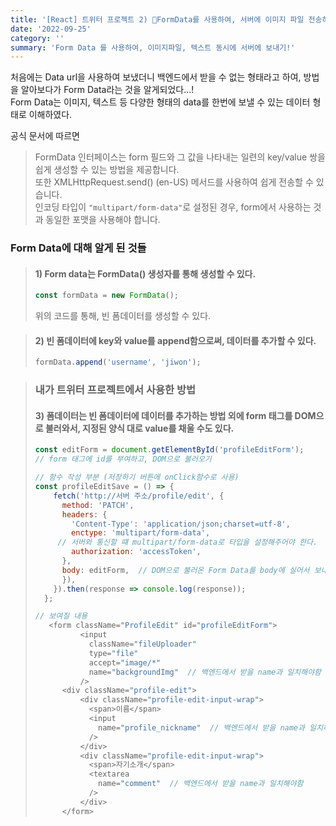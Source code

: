 ```yaml
---
title: '[React] 트위터 프로젝트 2) FormData를 사용하여, 서버에 이미지 파일 전송하기'
date: '2022-09-25'
category: ''
summary: 'Form Data 를 사용하여, 이미지파일, 텍스트 동시에 서버에 보내기!'
---
```


처음에는 Data url을 사용하여 보냈더니 백엔드에서 받을 수 없는 형태라고 하여, 방법을 알아보다가 Form Data라는 것을 알게되었다...!  
Form Data는 이미지, 텍스트 등 다양한 형태의 data를 한번에 보낼 수 있는 데이터 형태로 이해하였다.

공식 문서에 따르면

> FormData 인터페이스는 form 필드와 그 값을 나타내는 일련의 key/value 쌍을 쉽게 생성할 수 있는 방법을 제공합니다.  
> 또한 XMLHttpRequest.send() (en-US) 메서드를 사용하여 쉽게 전송할 수 있습니다.  
> 인코딩 타입이 `"multipart/form-data"`로 설정된 경우, form에서 사용하는 것과 동일한 포맷을 사용해야 합니다.

### Form Data에 대해 알게 된 것들

> #### 1) Form data는 FormData() 생성자를 통해 생성할 수 있다.
>
> ```js
> const formData = new FormData();
> ```
>
> 위의 코드를 통해, 빈 폼데이터를 생성할 수 있다.

> #### 2) 빈 폼데이터에 key와 value를 append함으로써, 데이터를 추가할 수 있다.
>
> ```js
> formData.append('username', 'jiwon');
> ```

> ### 내가 트위터 프로젝트에서 사용한 방법
>
> #### 3) 폼데이터는 빈 폼데이터에 데이터를 추가하는 방법 외에 form 태그를 DOM으로 불러와서, 지정된 양식 대로 value를 채울 수도 있다.
>
> ```js
> const editForm = document.getElementById('profileEditForm');
> // form 태그에 id를 부여하고, DOM으로 불러오기
>
> // 함수 작성 부분 (저장하기 버튼에 onClick함수로 사용)
> const profileEditSave = () => {
>     fetch('http://서버 주소/profile/edit', {
>       method: 'PATCH',
>       headers: {
>         'Content-Type': 'application/json;charset=utf-8',
>         enctype: 'multipart/form-data',
>      // 서버와 통신할 떄 multipart/form-data로 타입을 설정해주어야 한다.
>         authorization: 'accessToken',
>       },
>       body: editForm,  // DOM으로 불러온 Form Data를 body에 실어서 보내주기
>       }),
>     }).then(response => console.log(response));
>   };
>
> // 보여질 내용
>    <form className="ProfileEdit" id="profileEditForm">
>           <input
>             className="fileUploader"
>             type="file"
>             accept="image/*"
>             name="backgroundImg"  // 백엔드에서 받을 name과 일치해야함
>           />
>  		<div className="profile-edit">
>           <div className="profile-edit-input-wrap">
>             <span>이름</span>
>             <input
>               name="profile_nickname"  // 백엔드에서 받을 name과 일치해야함
>             />
>           </div>
>           <div className="profile-edit-input-wrap">
>             <span>자기소개</span>
>             <textarea
>               name="comment"  // 백엔드에서 받을 name과 일치해야함
>             />
>           </div>
>       </form>
> ```
